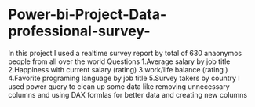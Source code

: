 # Power-bi-Project-Data-professional-survey-

In this project I used a realtime survey report by total of 630 anaonymos people from all over the world 
Questions 
1.Average salary by job title 
2.Happiness with current salary (rating) 
3.work/life balance (rating )
4.Favorite programing language by job title 
5.Survey takers by country 
I used power query to clean up some data like removing unnecessary columns and using DAX formlas for better data and creating new columns 
